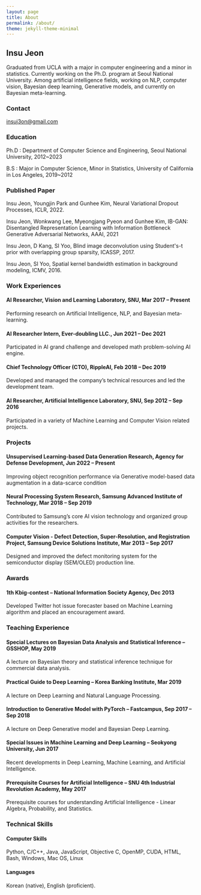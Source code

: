 ```yaml
---
layout: page
title: About
permalink: /about/
theme: jekyll-theme-minimal
---
```


## Insu Jeon

Graduated from UCLA with a major in computer engineering and a minor in statistics.
Currently working on the Ph.D. program at Seoul National University.
Among artificial intelligence fields, working on NLP, computer vision, Bayesian deep learning, Generative models, and currently on Bayesian meta-learning.


### Contact

insuj3on@gmail.com


### Education

Ph.D : Department of Computer Science and Engineering, Seoul National University, 2012~2023

B.S : Major in Computer Science, Minor in Statistics, University of California in Los Angeles, 2019~2012

### Published Paper

Insu Jeon, Youngjin Park and Gunhee Kim, Neural Variational Dropout Processes, ICLR, 2022.

Insu Jeon, Wonkwang Lee, Myeongjang Pyeon and Gunhee Kim, IB-GAN: Disentangled Representation Learning with Information Bottleneck Generative Adversarial Networks, AAAI, 2021

Insu Jeon, D Kang, SI Yoo, Blind image deconvolution using Student's-t prior with overlapping group sparsity, ICASSP, 2017.

Insu Jeon, SI Yoo, Spatial kernel bandwidth estimation in background modeling, ICMV, 2016.


### Work Experiences 

#### AI Researcher, Vision and Learning Laboratory, SNU, Mar 2017 – Present
Performing research on Artificial Intelligence, NLP, and Bayesian meta-learning.

#### AI Researcher Intern, Ever-doubling LLC., Jun 2021 – Dec 2021
Participated in AI grand challenge and developed math problem-solving AI engine.

#### Chief Technology Officer (CTO), RippleAI, Feb 2018 – Dec 2019
Developed and managed the company’s technical resources and led the development team.

#### AI Researcher, Artificial Intelligence Laboratory, SNU, Sep 2012 – Sep 2016
Participated in a variety of Machine Learning and Computer Vision related projects.


### Projects
#### Unsupervised Learning-based Data Generation Research, Agency for Defense Development, Jun 2022 – Present
Improving object recognition performance via Generative model-based data augmentation in a data-scarce condition

#### Neural Processing System Research, Samsung Advanced Institute of Technology, Mar 2018 – Sep 2019
Contributed to Samsung’s core AI vision technology and organized group activities for the researchers.

#### Computer Vision - Defect Detection, Super-Resolution, and Registration Project, Samsung Device Solutions Institute, Mar 2013 – Sep 2017
Designed and improved the defect monitoring system for the semiconductor display (SEM/OLED) production line.


### Awards 
#### 1th Kbig-contest – National Information Society Agency, Dec 2013
Developed Twitter hot issue forecaster based on Machine Learning algorithm and placed an encouragement award.


### Teaching Experience
#### Special Lectures on Bayesian Data Analysis and Statistical Inference – GSSHOP, May 2019
A lecture on Bayesian theory and statistical inference technique for commercial data analysis.

#### Practical Guide to Deep Learning – Korea Banking Institute, Mar 2019
A lecture on Deep Learning and Natural Language Processing.

#### Introduction to Generative Model with PyTorch – Fastcampus, Sep 2017 – Sep 2018
A lecture on Deep Generative model and Bayesian Deep Learning.

#### Special Issues in Machine Learning and Deep Learning – Seokyong University, Jun 2017
Recent developments in Deep Learning, Machine Learning, and Artificial Intelligence.

#### Prerequisite Courses for Artificial Intelligence – SNU 4th Industrial Revolution Academy, May 2017
Prerequisite courses for understanding Artificial Intelligence - Linear Algebra, Probability, and Statistics.


### Technical Skills
#### Computer Skills
Python, C/C++, Java, JavaScript, Objective C, OpenMP, CUDA, HTML, Bash, Windows, Mac OS, Linux

#### Languages
Korean (native), English (proficient).



<!-- This is the base Jekyll theme. You can find out more info about customizing your Jekyll theme, as well as basic Jekyll usage documentation at [jekyllrb.com](https://jekyllrb.com/)

You can find the source code for Minima at GitHub:
[jekyll][jekyll-organization] /
[minima](https://github.com/jekyll/minima)

You can find the source code for Jekyll at GitHub:
[jekyll][jekyll-organization] /
[jekyll](https://github.com/jekyll/jekyll)


[jekyll-organization]: https://github.com/jekyll -->
